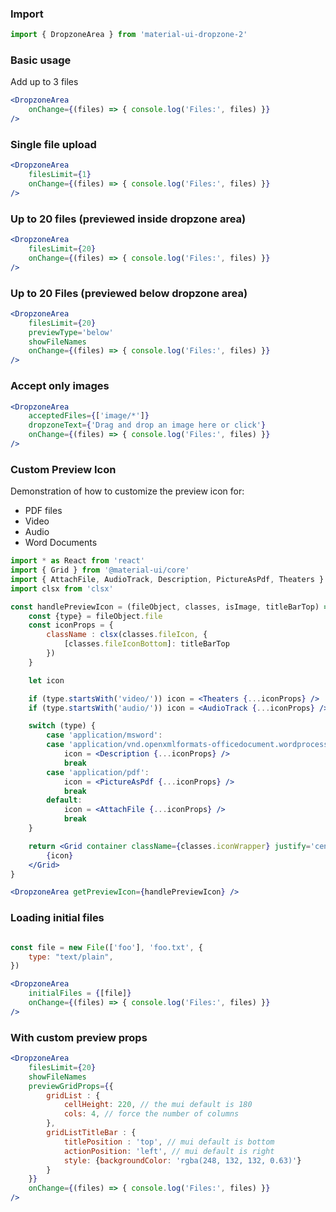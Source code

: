 ### Import

```jsx static
import { DropzoneArea } from 'material-ui-dropzone-2'
```

### Basic usage

Add up to 3 files

```jsx
<DropzoneArea
	onChange={(files) => { console.log('Files:', files) }}
/>
```

### Single file upload

```jsx
<DropzoneArea
	filesLimit={1}
	onChange={(files) => { console.log('Files:', files) }}
/>
```

### Up to 20 files (previewed inside dropzone area)

```jsx
<DropzoneArea
	filesLimit={20}  
	onChange={(files) => { console.log('Files:', files) }}
/>
```


### Up to 20 Files (previewed below dropzone area)

```jsx
<DropzoneArea
	filesLimit={20}
	previewType='below'
	showFileNames
	onChange={(files) => { console.log('Files:', files) }}
/>
```


### Accept only images

```jsx
<DropzoneArea
	acceptedFiles={['image/*']}
	dropzoneText={'Drag and drop an image here or click'}
	onChange={(files) => { console.log('Files:', files) }}
/>
```

### Custom Preview Icon

Demonstration of how to customize the preview icon for:

* PDF files
* Video
* Audio
* Word Documents

```jsx
import * as React from 'react'
import { Grid } from '@material-ui/core'
import { AttachFile, AudioTrack, Description, PictureAsPdf, Theaters } from '@material-ui/icons'
import clsx from 'clsx'

const handlePreviewIcon = (fileObject, classes, isImage, titleBarTop) => {
	const {type} = fileObject.file
	const iconProps = {
		className : clsx(classes.fileIcon, {
			[classes.fileIconBottom]: titleBarTop
		})
	}

	let icon

	if (type.startsWith('video/')) icon = <Theaters {...iconProps} />
	if (type.startsWith('audio/')) icon = <AudioTrack {...iconProps} />

	switch (type) {
		case 'application/msword':
		case 'application/vnd.openxmlformats-officedocument.wordprocessingml.document':
			icon = <Description {...iconProps} />
			break
		case 'application/pdf':
			icon = <PictureAsPdf {...iconProps} />
			break
		default:
			icon = <AttachFile {...iconProps} />
			break
	}

	return <Grid container className={classes.iconWrapper} justify='center' >
		{icon}
	</Grid>
}

<DropzoneArea getPreviewIcon={handlePreviewIcon} />
```

### Loading initial files

```jsx

const file = new File(['foo'], 'foo.txt', {
	type: "text/plain",
})

<DropzoneArea
	initialFiles = {[file]}
	onChange={(files) => { console.log('Files:', files) }}
/>
```

### With custom preview props

```jsx
<DropzoneArea
	filesLimit={20}
	showFileNames
	previewGridProps={{
		gridList : {
			cellHeight: 220, // the mui default is 180
			cols: 4, // force the number of columns
		},
		gridListTitleBar : {
			titlePosition : 'top', // mui default is bottom
			actionPosition: 'left', // mui default is right
			style: {backgroundColor: 'rgba(248, 132, 132, 0.63)'}
		}
	}}
	onChange={(files) => { console.log('Files:', files) }}
/>
```